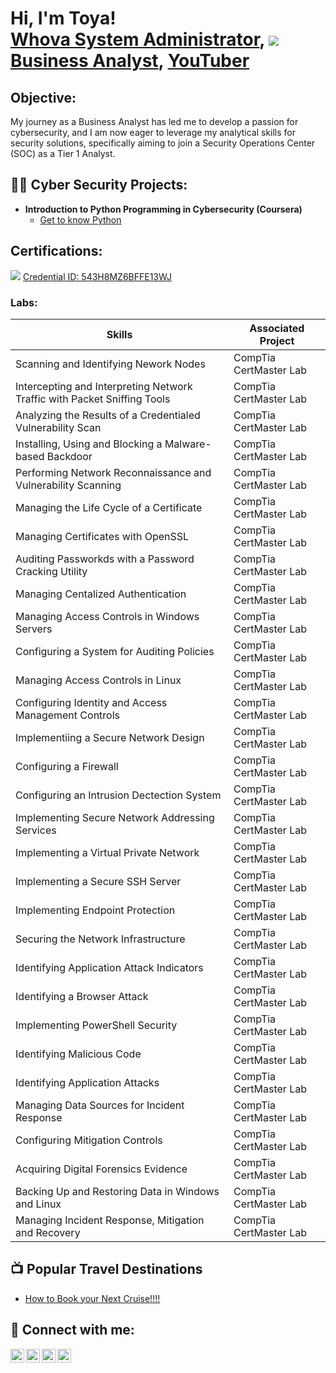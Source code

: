 <h1>Hi, I'm Toya! <br/><a href="https://whova.com/portal/registration/bossb_202407/">Whova System Administrator</a>, <a href="https://linkedin.com"><img src="https://img.shields.io/badge/-LinkedIn-0072b1?&style=for-the-badge&logo=linkedin&logoColor=white" /></a> <a href="https://www.linkedin.com/in/matoyia-taylor-42373318/">Business Analyst</a>, <a href="https://www.youtube.com/@lennyandtoya">YouTuber</a></h1>
<h2>Objective:</h2>
My journey as a Business Analyst has led me to develop a passion for cybersecurity, and I am now eager to leverage my analytical skills for security solutions, specifically aiming to join a Security Operations Center (SOC) as a Tier 1 Analyst.

<h2>👨‍💻 Cyber Security Projects:</h2>

- <b>Introduction to Python Programming in Cybersecurity (Coursera)</b>
  - [Get to know Python](https://github.com/MTaylor1580/Python-Code-Labs.git)

<h2> Certifications:</h2>
<img src="https://img.shields.io/badge/-Security%2B-FF0000?&style=for-the-badge&logo=CompTIA&logoColor=white" /> <a href="http://verify.CompTIA.org">Credential ID: 543H8MZ6BFFE13WJ</a>
<h3>Labs:</h3>

| Skills                                         | Associated Project         |
|-----------------------------------------------|----------------------------|
| Scanning and Identifying Nework Nodes  | CompTia CertMaster Lab|
| Intercepting and Interpreting Network Traffic with Packet Sniffing Tools | CompTia CertMaster Lab|
| Analyzing the Results of a Credentialed Vulnerability Scan | CompTia CertMaster Lab|
| Installing, Using and Blocking a Malware-based Backdoor| CompTia CertMaster Lab|
| Performing Network Reconnaissance and Vulnerability Scanning| CompTia CertMaster Lab|
| Managing the Life Cycle of a Certificate| CompTia CertMaster Lab|
| Managing Certificates with OpenSSL | CompTia CertMaster Lab|
| Auditing Passworkds with a Password Cracking Utility | CompTia CertMaster Lab|
| Managing Centalized Authentication| CompTia CertMaster Lab|
| Managing Access Controls in Windows Servers| CompTia CertMaster Lab|
| Configuring a System for Auditing Policies| CompTia CertMaster Lab|
| Managing Access Controls in Linux| CompTia CertMaster Lab|
| Configuring Identity and Access Management Controls | CompTia CertMaster Lab|
| Implementiing a Secure Network Design | CompTia CertMaster Lab|
| Configuring a Firewall| CompTia CertMaster Lab|
| Configuring an Intrusion Dectection System| CompTia CertMaster Lab|
| Implementing Secure Network Addressing Services| CompTia CertMaster Lab|
| Implementing a Virtual Private Network| CompTia CertMaster Lab|
| Implementing a Secure SSH Server| CompTia CertMaster Lab|
| Implementing Endpoint Protection | CompTia CertMaster Lab|
| Securing the Network Infrastructure | CompTia CertMaster Lab|
| Identifying Application Attack Indicators| CompTia CertMaster Lab|
| Identifying a Browser Attack| CompTia CertMaster Lab|
| Implementing PowerShell Security| CompTia CertMaster Lab|
| Identifying Malicious Code| CompTia CertMaster Lab|
| Identifying Application Attacks| CompTia CertMaster Lab|
| Managing Data Sources for Incident Response| CompTia CertMaster Lab|
| Configuring Mitigation Controls | CompTia CertMaster Lab|
| Acquiring Digital Forensics Evidence | CompTia CertMaster Lab|
| Backing Up and Restoring Data in Windows and Linux| CompTia CertMaster Lab|
| Managing Incident Response, Mitigation and Recovery| CompTia CertMaster Lab|


<h2>📺 Popular Travel Destinations</h2>

- [How to Book your Next Cruise!!!!](https://lennyandtoya.inteletravel.com)


<h2> 🤳 Connect with me:</h2>

[<img align="left" alt="JoshMadakor | YouTube" width="22px" src="https://cdn.jsdelivr.net/npm/simple-icons@v3/icons/youtube.svg" />][youtube]
[<img align="left" alt="JoshMadakor | Twitter" width="22px" src="https://cdn.jsdelivr.net/npm/simple-icons@v3/icons/twitter.svg" />][twitter]
[<img align="left" alt="JoshMadakor | LinkedIn" width="22px" src="https://cdn.jsdelivr.net/npm/simple-icons@v3/icons/linkedin.svg" />][linkedin]
[<img align="left" alt="JoshMadakor | Instagram" width="22px" src="https://cdn.jsdelivr.net/npm/simple-icons@v3/icons/instagram.svg" />][instagram]

[twitter]: https://twitter.com/lennyandtoya
[youtube]: https://www.youtube.com/@lennyandtoya
[instagram]: https://www.instagram.com/lennyandtoya
[linkedin]: https://linkedin.com/in/matoyia-taylor-42373318/

<!--
**joshmadakor1/joshmadakor1** is a ✨ _special_ ✨ repository because its `README.md` (this file) appears on your GitHub profile.

Here are some ideas to get you started:

- 🔭 I’m currently working on ...
- 🌱 I’m currently learning ...
- 👯 I’m looking to collaborate on ...
- 🤔 I’m looking for help with ...
- 💬 Ask me about ...
- 📫 How to reach me: ...
- 😄 Pronouns: ...
- ⚡ Fun fact: ...
-->
